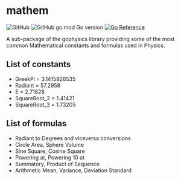 # mathem
![GitHub](https://img.shields.io/github/license/Gabri432/gophysics/mathem)
![GitHub go.mod Go version](https://img.shields.io/github/go-mod/go-version/Gabri432/gophysics)
[![Go Reference](https://pkg.go.dev/badge/github.com/Gabri432/gophysics.svg)](https://pkg.go.dev/github.com/Gabri432/gophysics/mathem)

A sub-package of the gophysics library providing some of the most common Mathematical constants and formulas used in Physics.

## List of constants
- GreekPi = 3.1415926535
- Radiant = 57.2958
- E = 2.71828
- SquareRoot_2 = 1.41421
- SquareRoot_3 = 1.73205

## List of formulas
- Radiant to Degrees and viceversa conversions
- Circle Area, Sphere Volume
- Sine Square, Cosine Square
- Powering at, Powering 10 at
- Summatory, Product of Sequence
- Arithmetic Mean, Variance, Deviation Standard